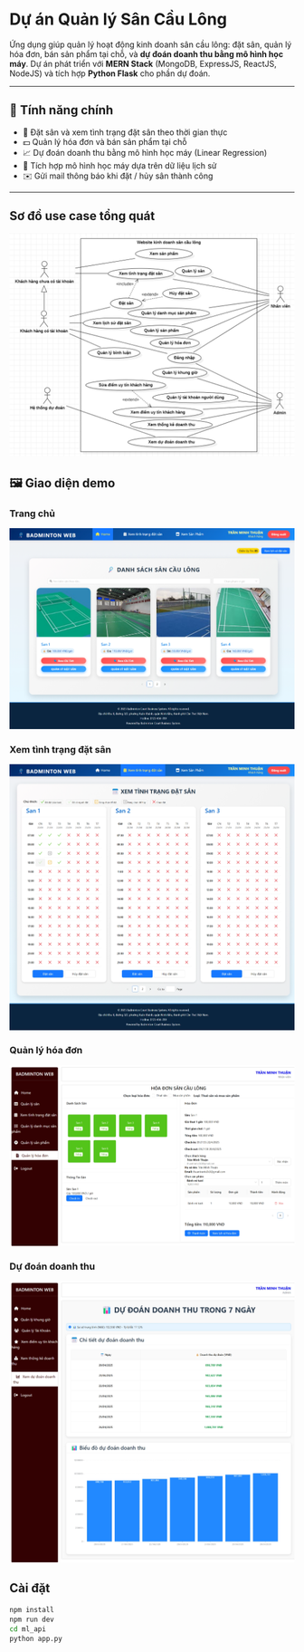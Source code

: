 # Dự án Quản lý Sân Cầu Lông

Ứng dụng giúp quản lý hoạt động kinh doanh sân cầu lông: đặt sân, quản lý hóa đơn, bán sản phẩm tại chỗ, và **dự đoán doanh thu bằng mô hình học máy**. Dự án phát triển với **MERN Stack** (MongoDB, ExpressJS, ReactJS, NodeJS) và tích hợp **Python Flask** cho phần dự đoán.

---

## 🎯 Tính năng chính

- 📅 Đặt sân và xem tình trạng đặt sân theo thời gian thực  
- 💵 Quản lý hóa đơn và bán sản phẩm tại chỗ  
- 📈 Dự đoán doanh thu bằng mô hình học máy (Linear Regression)  
- 🧠 Tích hợp mô hình học máy dựa trên dữ liệu lịch sử  
- ✉️ Gửi mail thông báo khi đặt / hủy sân thành công  

---

## Sơ đồ use case tổng quát
![Sơ đồ use case tổng quát](./assets/SoDoUseCaseTongQuat.png)

## 🖼️ Giao diện demo

### Trang chủ
![Trang chủ](./assets/TrangChu.png)

### Xem tình trạng đặt sân
![Xem tình trạng đặt sân](./assets/XemTinhTrangDatSan.png)

### Quản lý hóa đơn
![Quản lý hóa đơn](./assets/QuanLyHoaDon.png)

### Dự đoán doanh thu
![Dự đoán doanh thu](./assets/DuDoanDoanhThu.png)


## Cài đặt

```bash
npm install
npm run dev
cd ml_api
python app.py
